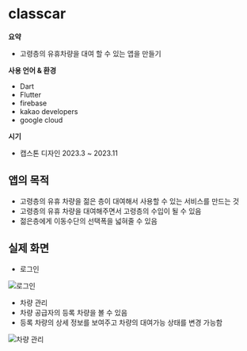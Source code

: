 # classcar

**요약**

- 고령층의 유휴차량을 대여 할 수 있는 앱을 만들기

**사용 언어 & 환경**

- Dart
- Flutter
- firebase
- kakao developers
- google cloud

**시기**

- 캡스톤 디자인 2023.3 ~ 2023.11

## 앱의 목적

- 고령층의 유휴 차량을 젊은 층이 대여해서 사용할 수 있는 서비스를 만드는 것
- 고령층의 유휴 차량을 대여해주면서 고령층의 수입이 될 수 있음
- 젊은층에게 이동수단의 선택폭을 넓혀줄 수 있음

## 실제 화면
- 로그인

![로그인](https://github.com/user-attachments/assets/8ebdfa04-991a-4624-91ea-8466b5c5de47)

- 차량 관리
- 차량 공급자의 등록 차량을 볼 수 있음
- 등록 차량의 상세 정보를 보여주고 차량의 대여가능 상태를 변경 가능함

![차량 관리](https://github.com/user-attachments/assets/404ee83e-43ed-4a73-acd6-8fb5141ad8f3)



